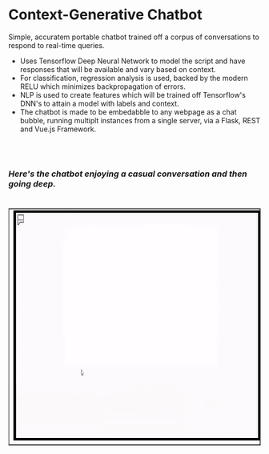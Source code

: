 # Context-Generative Chatbot
Simple, accuratem portable chatbot trained off a corpus of conversations to respond to real-time queries. 
<ul>
<li>Uses Tensorflow Deep Neural Network to model the script and have responses that will be available and vary based on context.</li>
<li>For classification, regression analysis is used, backed by the modern RELU which minimizes backpropagation of errors.</li>
<li>NLP is used to create features which will be trained off Tensorflow's DNN's to attain a model with labels and context.</li>
<li>The chatbot is made to be embedabble to any webpage as a chat bubble, running multiplt instances from a single server, via a Flask, REST and Vue.js Framework. 
</ul>
<br /><br /><h3><em>Here's the chatbot enjoying a casual conversation and then going deep.</em><h3>
<table  border="1" align="left"><tr><td><img style="border:5px solid black;" src="/demo.gif" width="820" height="450"></td></tr></table>
